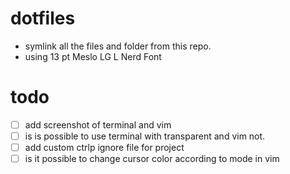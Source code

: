 # dotfiles

- symlink all the files and folder from this repo.
- using 13 pt Meslo LG L Nerd Font

# todo

- [ ] add screenshot of terminal and vim 
- [ ] is is possible to use terminal with transparent and vim not.
- [ ] add custom ctrlp ignore file for project
- [ ] is it possible to change cursor color according to mode in vim
